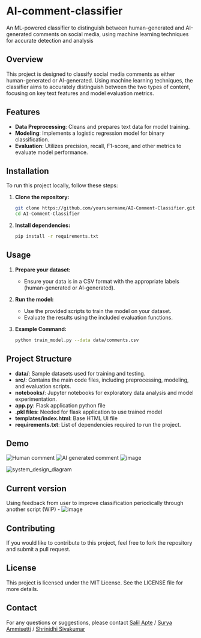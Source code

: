 # AI-comment-classifier
An ML-powered classifier to distinguish between human-generated and AI-generated comments on social media, using machine learning techniques for accurate detection and analysis

## Overview
This project is designed to classify social media comments as either human-generated or AI-generated. Using machine learning techniques, the classifier aims to accurately distinguish between the two types of content, focusing on key text features and model evaluation metrics.

## Features
- **Data Preprocessing**: Cleans and prepares text data for model training.
- **Modeling**: Implements a logistic regression model for binary classification.
- **Evaluation**: Utilizes precision, recall, F1-score, and other metrics to evaluate model performance.

## Installation
To run this project locally, follow these steps:

1. **Clone the repository:**
   ```bash
   git clone https://github.com/yourusername/AI-Comment-Classifier.git
   cd AI-Comment-Classifier
   ```

2. **Install dependencies:**
   ```bash
   pip install -r requirements.txt
   ```

## Usage
1. **Prepare your dataset:** 
   - Ensure your data is in a CSV format with the appropriate labels (human-generated or AI-generated).

2. **Run the model:**
   - Use the provided scripts to train the model on your dataset.
   - Evaluate the results using the included evaluation functions.

3. **Example Command:**
   ```bash
   python train_model.py --data data/comments.csv
   ```

## Project Structure
- **data/**: Sample datasets used for training and testing.
- **src/**: Contains the main code files, including preprocessing, modeling, and evaluation scripts.
- **notebooks/**: Jupyter notebooks for exploratory data analysis and model experimentation.
- **app.py**: Flask application python file
- **.pkl files**: Needed for flask application to use trained model
- **templates/index.html**: Base HTML UI file
- **requirements.txt**: List of dependencies required to run the project.

## Demo

![Human comment](https://github.com/user-attachments/assets/04bc7448-ac51-4955-8ae6-a3d9f46e29b1)
![AI generated comment](https://github.com/user-attachments/assets/8a5179f4-e1db-412f-8d02-fa0fbd954650)
![image](https://github.com/user-attachments/assets/9a5471da-1678-4785-b1bf-fb71e41895d6)

![system_design_diagram](https://github.com/user-attachments/assets/58e8d1ab-e2a5-485b-aabd-af4c60ca2a68)

## Current version
Using feedback from user to improve classification periodically through another script (WIP) -
![image](https://github.com/user-attachments/assets/368e9482-a984-4519-8e3a-2fc9416c0a6c)

## Contributing
If you would like to contribute to this project, feel free to fork the repository and submit a pull request.

## License
This project is licensed under the MIT License. See the LICENSE file for more details.

## Contact
For any questions or suggestions, please contact [Salil Apte](mailto:salil.apte99!gmail.com) / [Surya Ammisetti](sammisetti1@student.gsu.edu) / [Shrinidhi Sivakumar](ssivakumar5@student.gsu.edu)
